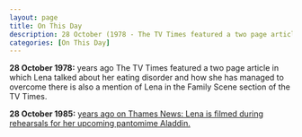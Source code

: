 ```yaml
---
layout: page
title: On This Day
description: 28 October (1978 - The TV Times featured a two page article in which Lena talked about her eating disorder and how she has managed to overcome it. 1985 - Thames News&#58; Lena is filmed during rehearsals for her upcoming pantomime Aladdin.)
categories: [On This Day]
---
```


**28 October 1978:**
<span id="age1"></span> years ago The TV Times featured a two page article in which Lena talked about her eating disorder and how she has managed to overcome there is also a mention of Lena in the Family Scene section of the TV Times.

**28 October 1985:**
[<span id="age2"></span> years ago on Thames News: Lena is filmed during rehearsals for her upcoming pantomime Aladdin.](/thames%20news/1985/10/28/thames-news.html)

<!-- Script for calculating number of years ago -->
<script>
var dob = '19781028';
var year = Number(dob.substr(0, 4));
var month = Number(dob.substr(4, 2)) - 1;
var day = Number(dob.substr(6, 2));
var today = new Date();
var age1 = today.getFullYear() - year;
if (today.getMonth() < month || (today.getMonth() == month && today.getDate() < day)) {
age1--;
}
document.getElementById("age1").innerHTML=age1;

var dob = '19851028';
var year = Number(dob.substr(0, 4));
var month = Number(dob.substr(4, 2)) - 1;
var day = Number(dob.substr(6, 2));
var today = new Date();
var age2 = today.getFullYear() - year;
if (today.getMonth() < month || (today.getMonth() == month && today.getDate() < day)) {
age2--;
}
document.getElementById("age2").innerHTML=age2;
</script>

